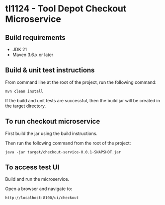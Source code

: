 # tl1124 - Tool Depot Checkout Microservice

## Build requirements
- JDK 21
- Maven 3.6.x or later

## Build & unit test instructions

From command line at the root of the project, run the following command:

```mvn clean install```

If the build and unit tests are successful, then the build jar will be created in the target directory.

## To run checkout microservice
First build the jar using the build instructions.

Then run the following command from the root of the project:

```java -jar target/checkout-service-0.0.1-SNAPSHOT.jar```

## To access test UI

Build and run the microservice.

Open a browser and navigate to:

```http://localhost:8100/ui/checkout```

